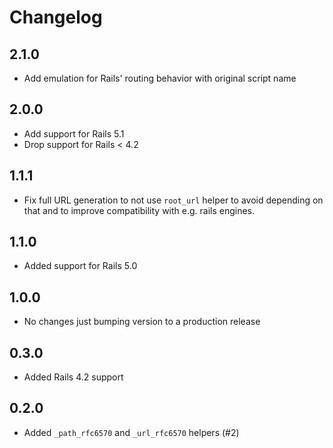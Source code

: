 # Changelog

## 2.1.0

* Add emulation for Rails' routing behavior with original script name

## 2.0.0

* Add support for Rails 5.1
* Drop support for Rails < 4.2

## 1.1.1

* Fix full URL generation to not use `root_url` helper to avoid depending on that and to improve compatibility with e.g. rails engines.

## 1.1.0

* Added support for Rails 5.0

## 1.0.0

* No changes just bumping version to a production release

## 0.3.0

* Added Rails 4.2 support

## 0.2.0

* Added `_path_rfc6570` and `_url_rfc6570` helpers (#2)

